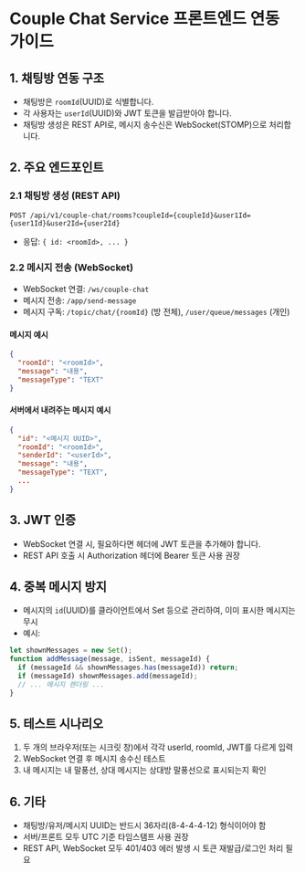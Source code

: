 # Couple Chat Service 프론트엔드 연동 가이드

## 1. 채팅방 연동 구조
- 채팅방은 `roomId`(UUID)로 식별합니다.
- 각 사용자는 `userId`(UUID)와 JWT 토큰을 발급받아야 합니다.
- 채팅방 생성은 REST API로, 메시지 송수신은 WebSocket(STOMP)으로 처리합니다.

## 2. 주요 엔드포인트

### 2.1 채팅방 생성 (REST API)
```
POST /api/v1/couple-chat/rooms?coupleId={coupleId}&user1Id={user1Id}&user2Id={user2Id}
```
- 응답: `{ id: <roomId>, ... }`

### 2.2 메시지 전송 (WebSocket)
- WebSocket 연결: `/ws/couple-chat`
- 메시지 전송: `/app/send-message`
- 메시지 구독: `/topic/chat/{roomId}` (방 전체), `/user/queue/messages` (개인)

#### 메시지 예시
```json
{
  "roomId": "<roomId>",
  "message": "내용",
  "messageType": "TEXT"
}
```

#### 서버에서 내려주는 메시지 예시
```json
{
  "id": "<메시지 UUID>",
  "roomId": "<roomId>",
  "senderId": "<userId>",
  "message": "내용",
  "messageType": "TEXT",
  ...
}
```

## 3. JWT 인증
- WebSocket 연결 시, 필요하다면 헤더에 JWT 토큰을 추가해야 합니다.
- REST API 호출 시 Authorization 헤더에 Bearer 토큰 사용 권장

## 4. 중복 메시지 방지
- 메시지의 `id`(UUID)를 클라이언트에서 Set 등으로 관리하여, 이미 표시한 메시지는 무시
- 예시:
```js
let shownMessages = new Set();
function addMessage(message, isSent, messageId) {
  if (messageId && shownMessages.has(messageId)) return;
  if (messageId) shownMessages.add(messageId);
  // ... 메시지 렌더링 ...
}
```

## 5. 테스트 시나리오
1. 두 개의 브라우저(또는 시크릿 창)에서 각각 userId, roomId, JWT를 다르게 입력
2. WebSocket 연결 후 메시지 송수신 테스트
3. 내 메시지는 내 말풍선, 상대 메시지는 상대방 말풍선으로 표시되는지 확인

## 6. 기타
- 채팅방/유저/메시지 UUID는 반드시 36자리(8-4-4-4-12) 형식이어야 함
- 서버/프론트 모두 UTC 기준 타임스탬프 사용 권장
- REST API, WebSocket 모두 401/403 에러 발생 시 토큰 재발급/로그인 처리 필요 
